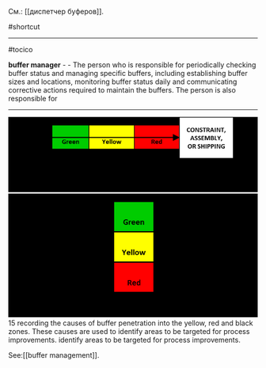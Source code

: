 См.: [[диспетчер буферов]].

#shortcut




<hr/>

#tocico

<b>buffer manager</b> -  - The person who is responsible for periodically checking buffer status and managing specific buffers, including establishing buffer sizes and locations, monitoring buffer status daily and communicating corrective actions required to maintain the buffers.  The person is also responsible for 
<hr/>
<img src="./tocico_dictionary_2nd_editio-15_1.png"/>
<img src="./tocico_dictionary_2nd_editio-15_2.png"/>
15 
recording the causes of buffer penetration into the yellow, red and black zones. These causes are used to identify areas to be targeted for process improvements.  identify areas to be targeted for process improvements.  



See:[[buffer management]].

